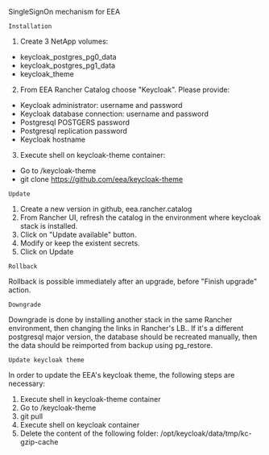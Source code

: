 SingleSignOn mechanism for EEA

```
Installation
```
1. Create 3 NetApp volumes:
* keycloak_postgres_pg0_data
* keycloak_postgres_pg1_data
* keycloak_theme

2. From EEA Rancher Catalog choose "Keycloak". Please provide:
* Keycloak administrator: username and password
* Keycloak database connection: username and password
* Postgresql POSTGERS password
* Postgresql replication password
* Keycloak hostname

3. Execute shell on keycloak-theme container:
* Go to /keycloak-theme
* git clone https://github.com/eea/keycloak-theme


```
Update
```

1. Create a new version in github, eea.rancher.catalog
2. From Rancher UI, refresh the catalog in the environment where keycloak stack is installed.
3. Click on "Update available" button.
4. Modify or keep the existent secrets.
5. Click on Update


```
Rollback
```

Rollback is possible immediately after an upgrade, before "Finish upgrade" action.


```
Downgrade
```

Downgrade is done by installing another stack in the same Rancher environment, then changing the links in Rancher's LB.. If it's a different postgresql major version, the database should be recreated manually, then the data should be reimported from backup using pg_restore.


```
Update keycloak theme
```

In order to update the EEA's keycloak theme, the following steps are necessary:
1. Execute shell in keycloak-theme container
2. Go to /keycloak-theme
3. git pull
4. Execute shell on keycloak container
5. Delete the content of the following folder: /opt/keycloak/data/tmp/kc-gzip-cache

